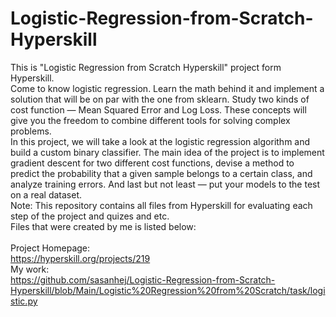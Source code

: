 # Logistic-Regression-from-Scratch-Hyperskill
This is "Logistic Regression from Scratch Hyperskill" project form Hyperskill.<br>
Come to know logistic regression. Learn the math behind it and implement a solution that will be on par with the one from sklearn. Study two kinds of cost function — Mean Squared Error and Log Loss. These concepts will give you the freedom to combine different tools for solving complex problems.<br>
In this project, we will take a look at the logistic regression algorithm and build a custom binary classifier. The main idea of the project is to implement gradient descent for two different cost functions, devise a method to predict the probability that a given sample belongs to a certain class, and analyze training errors. And last but not least — put your models to the test on a real dataset.<br>
Note: This repository contains all files from Hyperskill for evaluating each step of the project and quizes and etc.<br>
Files that were created by me is listed below:<br>
<br>
Project Homepage:<br>
https://hyperskill.org/projects/219<br>
My work:<br>
https://github.com/sasanhej/Logistic-Regression-from-Scratch-Hyperskill/blob/Main/Logistic%20Regression%20from%20Scratch/task/logistic.py
